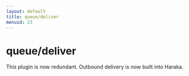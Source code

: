 ```yaml
---
layout: default
title: queue/deliver
menuid: 23
---
```

queue/deliver
=============

This plugin is now redundant. Outbound delivery is now built into Haraka.
